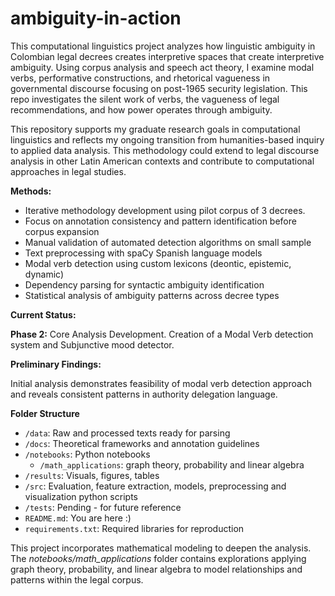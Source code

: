 # ambiguity-in-action

This computational linguistics project analyzes how linguistic ambiguity in Colombian legal decrees creates interpretive spaces that create interpretive ambiguity. Using corpus analysis and speech act theory, I examine modal verbs, performative constructions, and rhetorical vagueness in governmental discourse focusing on post-1965 security legislation. This repo investigates the silent work of verbs, the vagueness of legal recommendations, and how power operates through ambiguity.

This repository supports my graduate research goals in computational linguistics and reflects my ongoing transition from humanities-based inquiry to applied data analysis. This methodology could extend to legal discourse analysis in other Latin American contexts and contribute to computational approaches in legal studies.

**Methods:**

- Iterative methodology development using pilot corpus of 3 decrees.
- Focus on annotation consistency and pattern identification before corpus expansion
- Manual validation of automated detection algorithms on small sample
- Text preprocessing with spaCy Spanish language models
- Modal verb detection using custom lexicons (deontic, epistemic, dynamic)
- Dependency parsing for syntactic ambiguity identification
- Statistical analysis of ambiguity patterns across decree types

**Current Status:**

**Phase 2:** Core Analysis Development. Creation of a Modal Verb detection system and Subjunctive mood detector. 

**Preliminary Findings:**

Initial analysis demonstrates feasibility of modal verb detection approach and reveals consistent patterns in authority delegation language.

**Folder Structure**

- `/data`: Raw and processed texts ready for parsing
- `/docs`: Theoretical frameworks and annotation guidelines
- `/notebooks`: Python notebooks 
    - `/math_applications`: graph theory, probability and linear algebra
- `/results`: Visuals, figures, tables
- `/src`: Evaluation, feature extraction, models, preprocessing and visualization python scripts
- `/tests`: Pending - for future reference
- `README.md`: You are here :)
- `requirements.txt`: Required libraries for reproduction

This project incorporates mathematical modeling to deepen the analysis. The *notebooks/math_applications* folder contains explorations applying graph theory, probability, and linear algebra to model relationships and patterns within the legal corpus.